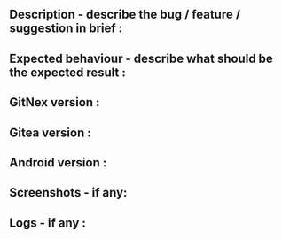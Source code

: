 ## Description - describe the bug / feature / suggestion in brief : 


## Expected behaviour  - describe what should be the expected result : 


## GitNex version : 
## Gitea version : 
## Android version : 

## Screenshots - if any:


## Logs - if any : 
